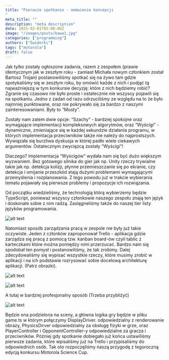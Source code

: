 ```yaml
---
title: "Pierwsze spotkanie - omówienie koncepcji
"
meta_title: ""
description: "meta description"
date: 2025-02-01T05:00:00Z
image: "/images/posts/kawa1.jpg"
categories: ["programming"]
authors: ["Świderki"]
tags: ["motorola"]
draft: false
---
```


Jak tylko zostały ogłoszone zadania, razem z zespołem (prawie identycznym jak w zeszłym roku - zamiast Michała nowym członkiem został Bartosz Trojan) postanowiliśmy spotkać się na żywo tam gdzie spotykaliśmy się w zeszłym roku, by omówić każde z nich i podjąć tą najważniejszą w tym konkursie decyzję: które z nich będziemy robić?
Zgranie się czasowo nie było proste i ostatecznie nie wszyscy pojawili się na spotkaniu. Jedno z zadań od razu odrzuciliśmy ze względu na to że było najmniej punktowane, oraz nie pokrywało się za bardzo z naszymi zainteresowaniami. Były to “Mosty”.

Zostały nam zatem dwie opcje: “Szachy” - bardziej spokojne oraz wymagające implementacji kompleksowych algorytmów, oraz “Wyścigi” - dynamiczne, zmieniające się w każdej sekundzie działania programu, w których implementacja przeciwników także nie należy do najprostszych. Wywiązała się burzliwa dyskusja w której padło wiele ciekawych argumentów. Ostatecznym zwycięzcą zostały “Wyścigi”!

Dlaczego? Implementacja “Wyścigów” wydała nam się być dużo większym wyzwaniem. Bez gotowego silnika do gier jak np. Unity rzeczy trywialne takie jak np. detekcja kolizji, płynne przemieszczanie się po ekranie, czy detekcja i omijanie przeszkód stają dużymi problemami wymagającymi przemyślenia i rozplanowania. Z tego powodu już w trakcie wybierania tematu pojawiały się pierwsze problemy i propozycje ich rozwiązania.

Od początku wiedzieliśmy, że technologią którą wybierzemy będzie TypeScript, ponieważ wszyscy członkowie naszego zespołu znają ten język i doskonale sobie z nim radzą. Zasięgneliśmy także do naszej tier listy języków programowania.

![alt text](/images/posts/tierlista1.png)

Natomiast sposób zarządzania pracą w zespole nie były już takie oczywiste. Jeden z członków zaproponował Trello - aplikacja gdzie zarządza się pracą z pomocą tzw. kanban board-ów czyli tablic z karteczkami które można pomiędzy nimi przerzucać. Bardzo nam się spodobał ten pomysł i postanowiliśmy, że tak zrobimy.
Dalej zdecydowaliśmy się wypisać wszystkie rzeczy, które musimy zrobić w aplikacji i na ich podstawie rozrysować sobie docelową architekturę aplikacji. (Patrz obrazki).

![alt text](/images/posts/rozpiska1.jpg)

![alt text](/images/posts/rozpiska2.jpg)

A tutaj w bardziej profesjonalny sposób  (Trzeba przybliżyć)

![alt text](/images/posts/rozpiska3.png)


Będzie ona podzielona na sceny, a główna logika gry będzie w pliku game.ts w którym połączymy DisplayDriver. odpowiedzialny z renderowanie obrazy, PhysicsDirver odpowiedzialny za obsługę fizyki w grze, oraz PlayerController i OpponentController-y odpowiedzialne za gracza i przeciwników.
Później gdy spotkanie dobiegało już końca ustawiliśmy pierwsze zadania, które wpisaliśmy już na Trello i przypisaliśmy do odpowiednich osób. Tak oto rozpoczęliśmy naszą przygodę z tegoroczną edycją konkursu Motorola Science Cup.

